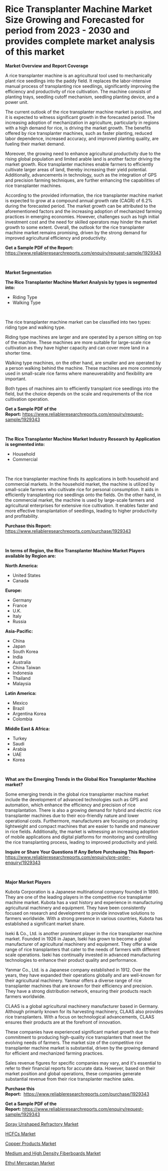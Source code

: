 <p><h1>Rice Transplanter Machine Market Size Growing and Forecasted for period from 2023 - 2030 and provides complete market analysis of this market</h1></p><p><strong>Market Overview and Report Coverage</strong></p>
<p><p>A rice transplanter machine is an agricultural tool used to mechanically plant rice seedlings into the paddy field. It replaces the labor-intensive manual process of transplanting rice seedlings, significantly improving the efficiency and productivity of rice cultivation. The machine consists of planting trays, seedling cutoff mechanism, seedling planting device, and a power unit.</p><p>The current outlook of the rice transplanter machine market is positive, and it is expected to witness significant growth in the forecasted period. The increasing adoption of mechanization in agriculture, particularly in regions with a high demand for rice, is driving the market growth. The benefits offered by rice transplanter machines, such as faster planting, reduced labor dependence, increased accuracy, and improved planting quality, are fueling their market demand.</p><p>Moreover, the growing need to enhance agricultural productivity due to the rising global population and limited arable land is another factor driving the market growth. Rice transplanter machines enable farmers to efficiently cultivate larger areas of land, thereby increasing their yield potential. Additionally, advancements in technology, such as the integration of GPS and precision farming techniques, are further enhancing the capabilities of rice transplanter machines.</p><p>According to the provided information, the rice transplanter machine market is expected to grow at a compound annual growth rate (CAGR) of 6.2% during the forecasted period. The market growth can be attributed to the aforementioned factors and the increasing adoption of mechanized farming practices in emerging economies. However, challenges such as high initial investment cost and the need for skilled operators may hinder the market growth to some extent. Overall, the outlook for the rice transplanter machine market remains promising, driven by the strong demand for improved agricultural efficiency and productivity.</p></p>
<p><strong>Get a Sample PDF of the Report:</strong> <a href="https://www.reliableresearchreports.com/enquiry/request-sample/1929343">https://www.reliableresearchreports.com/enquiry/request-sample/1929343</a></p>
<p>&nbsp;</p>
<p><strong>Market Segmentation</strong></p>
<p><strong>The Rice Transplanter Machine Market Analysis by types is segmented into:</strong></p>
<p><ul><li>Riding Type</li><li>Walking Type</li></ul></p>
<p>&nbsp;</p>
<p><p>The rice transplanter machine market can be classified into two types: riding type and walking type. </p><p>Riding type machines are larger and are operated by a person sitting on top of the machine. These machines are more suitable for large-scale rice cultivation as they have higher capacity and can cover more land in a shorter time.</p><p>Walking type machines, on the other hand, are smaller and are operated by a person walking behind the machine. These machines are more commonly used in small-scale rice farms where maneuverability and flexibility are important.</p><p>Both types of machines aim to efficiently transplant rice seedlings into the field, but the choice depends on the scale and requirements of the rice cultivation operation.</p></p>
<p><strong>Get a Sample PDF of the Report:</strong>&nbsp;<a href="https://www.reliableresearchreports.com/enquiry/request-sample/1929343">https://www.reliableresearchreports.com/enquiry/request-sample/1929343</a></p>
<p>&nbsp;</p>
<p><strong>The Rice Transplanter Machine Market Industry Research by Application is segmented into:</strong></p>
<p><ul><li>Household</li><li>Commercial</li></ul></p>
<p>&nbsp;</p>
<p><p>The rice transplanter machine finds its applications in both household and commercial markets. In the household market, the machine is utilized by small-scale farmers who cultivate rice for personal consumption. It aids in efficiently transplanting rice seedlings onto the fields. On the other hand, in the commercial market, the machine is used by large-scale farmers and agricultural enterprises for extensive rice cultivation. It enables faster and more effective transplantation of seedlings, leading to higher productivity and profitability.</p></p>
<p><strong>Purchase this Report:</strong>&nbsp; <a href="https://www.reliableresearchreports.com/purchase/1929343">https://www.reliableresearchreports.com/purchase/1929343</a></p>
<p>&nbsp;</p>
<p><strong>In terms of Region, the Rice Transplanter Machine Market Players available by Region are:</strong></p>
<p>
    <p> <strong> North America: </strong>
        <ul>
            <li>United States</li>
            <li>Canada</li>
        </ul>
        </p> 
    <p> <strong> Europe: </strong>
        <ul>
            <li>Germany</li>
            <li>France</li>
            <li>U.K.</li>
            <li>Italy</li>
            <li>Russia</li>
        </ul>
        </p> 
    <p> <strong> Asia-Pacific: </strong>
        <ul>
            <li>China</li>
            <li>Japan</li>
            <li>South Korea</li>
            <li>India</li>
            <li>Australia</li>
            <li>China Taiwan</li>
            <li>Indonesia</li>
            <li>Thailand</li>
            <li>Malaysia</li>
        </ul>
        </p> 
    <p> <strong> Latin America: </strong>
        <ul>
            <li>Mexico</li>
            <li>Brazil</li>
            <li>Argentina Korea</li>
            <li>Colombia</li>
        </ul>
        </p> 
    <p> <strong> Middle East & Africa: </strong>
        <ul>
            <li>Turkey</li>
            <li>Saudi</li>
            <li>Arabia</li>
            <li>UAE</li>
            <li>Korea</li>
        </ul>
    </p>
    </p>
<p>&nbsp;</p>
<p><strong>What are the Emerging Trends in the Global Rice Transplanter Machine market?</strong></p>
<p><p>Some emerging trends in the global rice transplanter machine market include the development of advanced technologies such as GPS and automation, which enhance the efficiency and precision of rice transplantation. There is also a growing demand for hybrid and electric rice transplanter machines due to their eco-friendly nature and lower operational costs. Furthermore, manufacturers are focusing on producing lightweight and compact machines that are easier to handle and maneuver in rice fields. Additionally, the market is witnessing an increasing adoption of mobile applications and digital platforms for monitoring and controlling the rice transplanting process, leading to improved productivity and yield.</p></p>
<p><strong>Inquire or Share Your Questions If Any Before Purchasing This Report</strong>- <a href="https://www.reliableresearchreports.com/enquiry/pre-order-enquiry/1929343">https://www.reliableresearchreports.com/enquiry/pre-order-enquiry/1929343</a></p>
<p>&nbsp;</p>
<p><strong>Major Market Players</strong></p>
<p><p>Kubota Corporation is a Japanese multinational company founded in 1890. They are one of the leading players in the competitive rice transplanter machine market. Kubota has a vast history and experience in manufacturing agricultural machinery and equipment. They have been consistently focused on research and development to provide innovative solutions to farmers worldwide. With a strong presence in various countries, Kubota has established a significant market share. </p><p>Iseki & Co., Ltd. is another prominent player in the rice transplanter machine market. Founded in 1926 in Japan, Iseki has grown to become a global manufacturer of agricultural machinery and equipment. They offer a wide range of rice transplanters that cater to the needs of farmers with different scale operations. Iseki has continually invested in advanced manufacturing technologies to enhance their product quality and performance.</p><p>Yanmar Co., Ltd. is a Japanese company established in 1912. Over the years, they have expanded their operations globally and are well-known for their agricultural machinery. Yanmar offers a diverse range of rice transplanter machines that are known for their efficiency and precision. They have a strong distribution network, ensuring their products reach farmers worldwide.</p><p>CLAAS is a global agricultural machinery manufacturer based in Germany. Although primarily known for its harvesting machinery, CLAAS also provides rice transplanters. With a focus on technological advancements, CLAAS ensures their products are at the forefront of innovation.</p><p>These companies have experienced significant market growth due to their commitment to producing high-quality rice transplanters that meet the evolving needs of farmers. The market size of the competitive rice transplanter machine market is substantial, driven by the growing demand for efficient and mechanized farming practices.</p><p>Sales revenue figures for specific companies may vary, and it's essential to refer to their financial reports for accurate data. However, based on their market position and global operations, these companies generate substantial revenue from their rice transplanter machine sales.</p></p>
<p><strong>Purchase this Report:</strong>&nbsp;&nbsp;<a href="https://www.reliableresearchreports.com/purchase/1929343">https://www.reliableresearchreports.com/purchase/1929343</a></p>
<p></p>
<p><strong>Get a Sample PDF of the Report:</strong>&nbsp;<a href="https://www.reliableresearchreports.com/enquiry/request-sample/1929343">https://www.reliableresearchreports.com/enquiry/request-sample/1929343</a></p>
<p><p><a href="https://github.com/kholmovskayalyudmila/Market-Research-Report-List-1/blob/main/spray-unshaped-refractory-market.md">Spray Unshaped Refractory Market</a></p><p><a href="https://medium.com/@v8581137/hcfcs-market-research-report-its-history-and-forecast-2023-to-2030-95d2fa2e305f">HCFCs Market</a></p><p><a href="https://medium.com/@bhumi.technologiesmumbai/copper-products-market-furnishes-information-on-market-share-market-trends-and-market-growth-ae34093be16f">Copper Products Market</a></p><p><a href="https://github.com/sofyaavrova/Market-Research-Report-List-1/blob/main/medium-and-high-density-fiberboards-market.md">Medium and High Density Fiberboards Market</a></p><p><a href="https://medium.com/@hotspotflipk/ethyl-mercaptan-market-exploring-market-share-market-trends-and-future-growth-e73527daf1f4">Ethyl Mercaptan Market</a></p></p>